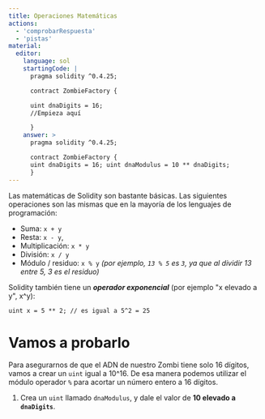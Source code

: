```yaml
---
title: Operaciones Matemáticas
actions:
  - 'comprobarRespuesta'
  - 'pistas'
material:
  editor:
    language: sol
    startingCode: |
      pragma solidity ^0.4.25;

      contract ZombieFactory {

      uint dnaDigits = 16;
      //Empieza aquí

      }
    answer: >
      pragma solidity ^0.4.25;

      contract ZombieFactory {
      uint dnaDigits = 16; uint dnaModulus = 10 ** dnaDigits;
      }
---
```

Las matemáticas de Solidity son bastante básicas. Las siguientes operaciones son las mismas que en la mayoría de los lenguajes de programación:

* Suma: `x + y`
* Resta: `x - y`,
* Multiplicación: `x * y`
* División: `x / y`
* Módulo / residuo: `x % y` *(por ejemplo, `13 % 5` es `3`, ya que al dividir 13 entre 5, 3 es el residuo)*

Solidity también tiene un ***operador exponencial*** (por ejemplo "x elevado a y", x^y):

    uint x = 5 ** 2; // es igual a 5^2 = 25
    

# Vamos a probarlo

Para asegurarnos de que el ADN de nuestro Zombi tiene solo 16 dígitos, vamos a crear un `uint` igual a 10^16. De esa manera podemos utilizar el módulo operador `%` para acortar un número entero a 16 dígitos.

1. Crea un `uint` llamado `dnaModulus`, y dale el valor de **10 elevado a `dnaDigits`**.